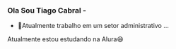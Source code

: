 ### Ola Sou Tiago Cabral - 

- 🔭Atualmente trabalho em um setor administrativo  ...

Atualmente estou estudando na Alura😄 
